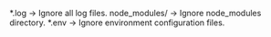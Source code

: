 *.log → Ignore all log files.
node_modules/ → Ignore node_modules directory.
*.env → Ignore environment configuration files.